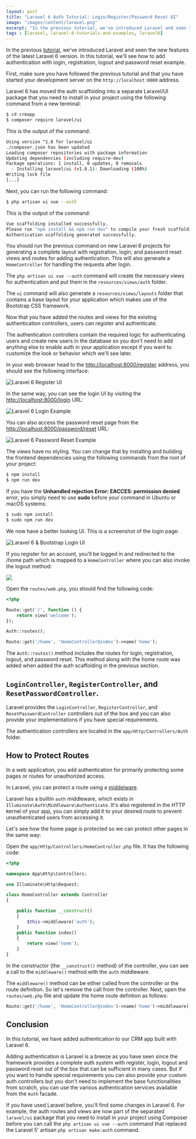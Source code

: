 ```yaml
---
layout: post
title: "Laravel 6 Auth Tutorial: Login/Register/Password Reset UI"
image: "images/content/laravel.png"
excerpt: "In the previous tutorial, we've introduced Laravel and seen the new features of the latest Laravel 6 version. In this tutorial, we'll see how to add authentication with login, registration, logout and password reset example." 
tags : [laravel, laravel-6-tutorials-and-examples, laravel6] 
---
```


In the previous [tutorial](https://www.techiediaries.com/laravel-tutorial), we've introduced Laravel and seen the new features of the latest Laravel 6 version. In this tutorial, we'll see how to add authentication with login, registration, logout and password reset example.

First, make sure you have followed the previous tutorial and that you have started your development server on the `http://localhost:8000` address.

Laravel 6 has moved the auth scaffolding into a separate Laravel/UI package that you need to install in your project using the following command from a new terminal:

```bash
$ cd crmapp
$ composer require laravel/ui
```

This is the output of the command:

```bash
Using version ^1.0 for laravel/ui
./composer.json has been updated
Loading composer repositories with package information
Updating dependencies (including require-dev)
Package operations: 1 install, 0 updates, 0 removals
  - Installing laravel/ui (v1.0.1): Downloading (100%)
Writing lock file
[...]
```
Next, you can  run the following command:

```bash
$ php artisan ui vue --auth
```

This is the output of the command:

```bash
Vue scaffolding installed successfully.
Please run "npm install && npm run dev" to compile your fresh scaffolding.
Authentication scaffolding generated successfully.
```

You should run the previous command on new Laravel 6 projects for generating a complete layout with registration, login, and password reset views and routes for adding authentication. This will also generate a `HomeController` for handling the requests after login.

The `php artisan ui vue --auth` command will create the necessary views for authentication and put them in the `resources/views/auth` folder.

The `ui` command will also generate a `resources/views/layouts` folder that contains a base layout for your application which makes use of the Bootstrap CSS framework.

Now that you have added the routes and views for the existing authentication controllers, users can register and authenticate. 

The authentication controllers contain the required logic for authenticating users and create new users in the database so you don't need to add anything else to enable auth in your application except if you want to customize the look or behavior which we'll see later.

In your web browser head to the [http://localhost:8000/register](http://localhost:8000/register) address, you should see the following interface:

![Laravel 6 Register UI](https://www.diigo.com/file/image/rscqpoqzocbqqdarezdseaprda/Laravel+6+Register+UI.jpg)

In the same way, you can see the login UI by visiting the [http://localhost:8000/login](http://localhost:8000/login) URL:

![Laravel 6 Login Example](https://www.diigo.com/file/image/rscqpoqzocbqqdodpzdseaproa/Laravel+6+Login+UI.jpg)

You can also access the password reset page from the [http://localhost:8000/password/reset](http://localhost:8000/password/reset) URL:

![Laravel 6 Password Reset Example ](https://www.diigo.com/file/image/rscqpoqzocbqqecpqzdseaprsa/Laravel+6+Password+Reset.jpg)

The views have no styling. You can change that by installing and building the frontend dependencies using the following commands from the root of your project:

```bash
$ npm install
$ npm run dev
```

If you have the **Unhandled rejection Error: EACCES: permission denied** error, you simply need to use **sudo** before your command in Ubuntu or macOS systems:

```bash
$ sudo npm install 
$ sudo npm run dev
```

We now have a better looking UI. This is a screenshot of the login page:

![Laravel 6 & Bootstrap Login UI](https://www.diigo.com/file/image/rscqpoqzocbqqeoabzdseapsba/Laravel+6+Bootstrap+Login+Example.jpg)

If you register for an account, you'll be logged in and redirected to the /home path which is mapped to a `HomeController` where you can also invoke the logout method:

![](https://www.diigo.com/file/image/rscqpoqzocbqqoqaezdseaqado/Laravel+6+Logout+Example.jpg)

Open the `routes/web.php`, you should find the following code:

```php
<?php

Route::get('/', function () {
    return view('welcome');
});

Auth::routes();

Route::get('/home', 'HomeController@index')->name('home');
```

The `Auth::routes()` method includes the routes for login, registration, logout, and password reset. This method along with the home route was added when added the auth scaffolding in the previous section.


## `LoginController`, `RegisterController`, and `ResetPasswordController`.

Laravel provides the `LoginController`, `RegisterController`, and `ResetPasswordController` controllers out of the box and you can also provide your implementations if you have special requirements.

The authentication controllers are located in the `app/Http/Controllers/Auth` folder. 

## How to Protect Routes 

In a web application, you add authentication for primarily protecting some pages or routes for unauthorized access.

In Laravel, you can protect a route using a [middelware](https://laravel.com/docs/6.0/middleware). 

Laravel has a builtin `auth` middleware, which exists in `Illuminate\Auth\Middleware\Authenticate`. It's also registered in the HTTP kernel of your app, you can simply add it to your desired route to prevent unauthenticated users from accessing it. 

Let's see how the home page is protected so we can protect other pages in the same way:

Open the `app/Http/Controllers/HomeController.php` file. It has the following code:

```php
<?php

namespace App\Http\Controllers;

use Illuminate\Http\Request;

class HomeController extends Controller
{

    public function __construct()
    {
        $this->middleware('auth');
    }
    public function index()
    {
        return view('home');
    }
}
```
  
In the constructor (the `__construct()` method) of the controller, you can see a call to the `middleware()` method with the `auth` middleware. 

The `middleware()` method can be either called from the controller or the route definition. So let's remove the  call from the controller. Next, open the `routes/web.php` file and update the home route defintion as follows:

```php
Route::get('/home', 'HomeController@index')->name('home')->middleware('auth');
```

## Conclusion

In this tutorial, we have added authentication to our CRM app built with Laravel 6.

Adding authentication is Laravel is a breeze as you have seen since the framework provides a complete auth system with register, login, logout and password reset out of the box that can be sufficient in many cases. But if you want to handle special requirements you can also provide your custom auth controllers but you don't need to implement the base functionalities from scratch, you can use the various authentication services available from the `Auth` facade. 

If you have used Laravel before, you'll find some changes in Laravel 6. For example, the auth routes and views are now part of the separated `laravel/ui` package that you need to install in your project using Composer before you can call the `php artisan ui vue --auth` command that replaced the Laravel 5'  artisan `php artisan make:auth` command.

